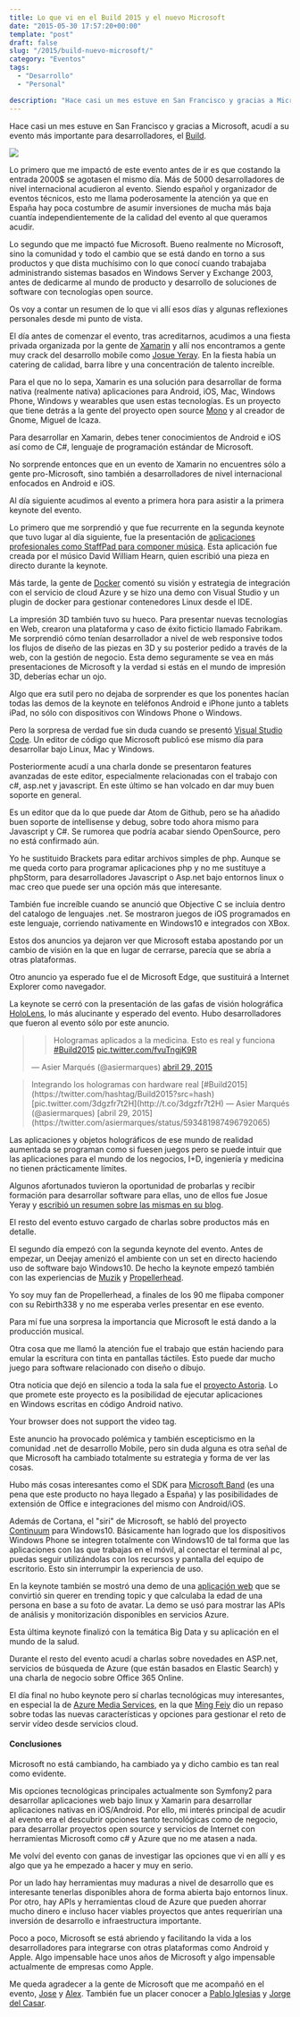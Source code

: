 ```yaml
---
title: Lo que vi en el Build 2015 y el nuevo Microsoft
date: "2015-05-30 17:57:20+00:00"
template: "post"
draft: false
slug: "/2015/build-nuevo-microsoft/"
category: "Eventos"
tags:
  - "Desarrollo"
  - "Personal"

description: "Hace casi un mes estuve en San Francisco y gracias a Microsoft, acudí a su evento más importante para desarrolladores, el Build"
---
```


Hace casi un mes estuve en San Francisco y gracias a Microsoft, acudí a su evento más importante para desarrolladores, el [Build](http://www.buildwindows.com/).

![](/media/11193070_503361936494064_1696561452_n.jpg)

Lo primero que me impactó de este evento antes de ir es que costando la entrada 2000$ se agotasen el mismo día. Más de 5000 desarrolladores de nivel internacional acudieron al evento. Siendo español y organizador de eventos técnicos, esto me llama poderosamente la atención ya que en España hay poca costumbre de asumir inversiones de mucha más baja cuantía independientemente de la calidad del evento al que queramos acudir.

Lo segundo que me impactó fue Microsoft. Bueno realmente no Microsoft, sino la comunidad y todo el cambio que se está dando en torno a sus productos y que dista muchísimo con lo que conocí cuando trabajaba administrando sistemas basados en Windows Server y Exchange 2003, antes de dedicarme al mundo de producto y desarrollo de soluciones de software con tecnologías open source.

Os voy a contar un resumen de lo que vi allí esos días y algunas reflexiones personales desde mi punto de vista.

El día antes de comenzar el evento, tras acreditarnos, acudimos a una fiesta privada organizada por la gente de [Xamarin](http://xamarin.com) y allí nos encontramos a gente muy crack del desarrollo mobile como [Josue Yeray](http://geeks.ms/blogs/jyeray/). En la fiesta había un catering de calidad, barra libre y una concentración de talento increíble.

Para el que no lo sepa, Xamarin es una solución para desarrollar de forma nativa (realmente nativa) aplicaciones para Android, iOS, Mac, Windows Phone, Windows y wearables que usen estas tecnologías. Es un proyecto que tiene detrás a la gente del proyecto open source [Mono](http://www.mono-project.com/) y al creador de Gnome, Miguel de Icaza.

Para desarrollar en Xamarin, debes tener conocimientos de Android e iOS así como de C#, lenguaje de programación estándar de Microsoft.

No sorprende entonces que en un evento de Xamarin no encuentres sólo a gente pro-Microsoft, sino también a desarrolladores de nivel internacional enfocados en Android e iOS.

Al día siguiente acudimos al evento a primera hora para asistir a la primera keynote del evento.

Lo primero que me sorprendió y que fue recurrente en la segunda keynote que tuvo lugar al día siguiente, fue la presentación de [aplicaciones profesionales como StaffPad para componer música](http://www.staffpad.net/). Esta aplicación fue creada por el músico David William Hearn, quien escribió una pieza en directo durante la keynote.

Más tarde, la gente de [Docker](https://www.docker.com/) comentó su visión y estrategia de integración con el servicio de cloud Azure y se hizo una demo con Visual Studio y un plugin de docker para gestionar contenedores Linux desde el IDE.

La impresión 3D también tuvo su hueco. Para presentar nuevas tecnologías en Web, crearon una plataforma y caso de éxito ficticio llamado Fabrikam. Me sorprendió cómo tenían desarrollador a nivel de web responsive todos los flujos de diseño de las piezas en 3D y su posterior pedido a través de la web, con la gestión de negocio. Esta demo seguramente se vea en más presentaciones de Microsoft y la verdad si estás en el mundo de impresión 3D, deberías echar un ojo.

Algo que era sutil pero no dejaba de sorprender es que los ponentes hacían todas las demos de la keynote en teléfonos Android e iPhone junto a tablets iPad, no sólo con dispositivos con Windows Phone o Windows.

Pero la sorpresa de verdad fue sin duda cuando se presentó [Visual Studio Code](https://code.visualstudio.com/). Un editor de código que Microsoft publicó ese mismo día para desarrollar bajo Linux, Mac y Windows.

Posteriormente acudí a una charla donde se presentaron features avanzadas de este editor, especialmente relacionadas con el trabajo con c#, asp.net y javascript. En este último se han volcado en dar muy buen soporte en general.

Es un editor que da lo que puede dar Atom de Github, pero se ha añadido buen soporte de intellisense y debug, sobre todo ahora mismo para Javascript y C#. Se rumorea que podría acabar siendo OpenSource, pero no está confirmado aún.

Yo he sustituido Brackets para editar archivos simples de php. Aunque se me queda corto para programar aplicaciones php y no me sustituye a phpStorm, para desarrolladores Javascript o Asp.net bajo entornos linux o mac creo que puede ser una opción más que interesante.

También fue increíble cuando se anunció que Objective C se incluía dentro del catalogo de lenguajes .net. Se mostraron juegos de iOS programados en este lenguaje, corriendo nativamente en Windows10 e integrados con XBox.

Estos dos anuncios ya dejaron ver que Microsoft estaba apostando por un cambio de visión en la que en lugar de cerrarse, parecía que se abría a otras plataformas.

Otro anuncio ya esperado fue el de Microsoft Edge, que sustituirá a Internet Explorer como navegador.

La keynote se cerró con la presentación de las gafas de visión holográfica [HoloLens](https://www.microsoft.com/microsoft-hololens/en-us), lo más alucinante y esperado del evento. Hubo desarrolladores que fueron al evento sólo por este anuncio.




<blockquote>

> 
> Hologramas aplicados a la medicina. Esto es real y funciona [#Build2015](https://twitter.com/hashtag/Build2015?src=hash) [pic.twitter.com/fvuTngjK9R](http://t.co/fvuTngjK9R)
> 
> 
— Asier Marqués (@asiermarques) [abril 29, 2015](https://twitter.com/asiermarques/status/593479650795507716)</blockquote>






<blockquote>
Integrando los hologramas con hardware real [#Build2015](https://twitter.com/hashtag/Build2015?src=hash) [pic.twitter.com/3dgzfr7t2H](http://t.co/3dgzfr7t2H) — Asier Marqués (@asiermarques) [abril 29, 2015](https://twitter.com/asiermarques/status/593481987496792065)
</blockquote>





Las aplicaciones y objetos holográficos de ese mundo de realidad aumentada se programan como si fuesen juegos pero se puede intuir que las aplicaciones para el mundo de los negocios, I+D, ingeniería y medicina no tienen prácticamente límites.

Algunos afortunados tuvieron la oportunidad de probarlas y recibir formación para desarrollar software para ellas, uno de ellos fue Josue Yeray y [escribió un resumen sobre las mismas en su blog](http://geeks.ms/blogs/jyeray/archive/2015/05/04/hololens-build-2015-holographic-academy.aspx).

El resto del evento estuvo cargado de charlas sobre productos más en detalle.

El segundo día empezó con la segunda keynote del evento. Antes de empezar, un Deejay amenizó el ambiente con un set en directo haciendo uso de software bajo Windows10. De hecho la keynote empezó también con las experiencias de [Muzik](http://www.muzikofficial.com/) y [Propellerhead](https://www.propellerheads.se/).

Yo soy muy fan de Propellerhead, a finales de los 90 me flipaba componer con su Rebirth338 y no me esperaba verles presentar en ese evento.

Para mí fue una sorpresa la importancia que Microsoft le está dando a la producción musical.

Otra cosa que me llamó la atención fue el trabajo que están haciendo para emular la escritura con tinta en pantallas táctiles. Esto puede dar mucho juego para software relacionado con diseño o dibujo.

Otra noticia que dejó en silencio a toda la sala fue el [proyecto Astoria](https://dev.windows.com/en-us/uwp-bridges/project-astoria). Lo que promete este proyecto es la posibilidad de ejecutar aplicaciones en Windows escritas en código Android nativo.


Your browser does not support the video tag.

Este anuncio ha provocado polémica y también escepticismo en la comunidad .net de desarrollo Mobile, pero sin duda alguna es otra señal de que Microsoft ha cambiado totalmente su estrategia y forma de ver las cosas.

Hubo más cosas interesantes como el SDK para [Microsoft Band](https://www.microsoft.com/Microsoft-Band/en-us) (es una pena que este producto no haya llegado a España) y las posibilidades de extensión de Office e integraciones del mismo con Android/iOS.

Además de Cortana, el "siri" de Microsoft, se habló del proyecto [Continuum](http://www.theverge.com/2015/5/6/8560195/microsoft-continuum-for-phones-windows-10) para Windows10. Básicamente han logrado que los dispositivos Windows Phone se integren totalmente con Windows10 de tal forma que las aplicaciones con las que trabajas en el móvil, al conectar el terminal al pc, puedas seguir utilizándolas con los recursos y pantalla del equipo de escritorio. Esto sin interrumpir la experiencia de uso.

En la keynote también se mostró una demo de una [aplicación web](http://how-old.net/) que se convirtió sin querer en trending topic y que calculaba la edad de una persona en base a su foto de avatar. La demo se usó para mostrar las APIs de análisis y monitorización disponibles en servicios Azure.

Esta última keynote finalizó con la temática Big Data y su aplicación en el mundo de la salud.

Durante el resto del evento acudí a charlas sobre novedades en ASP.net, servicios de búsqueda de Azure (que están basados en Elastic Search) y una charla de negocio sobre Office 365 Online.

El día final no hubo keynote pero sí charlas tecnológicas muy interesantes, en especial la de [Azure Media Services](http://azure.microsoft.com/es-es/services/media-services/), en la que [Ming Feiy](https://twitter.com/mingfeiy) dio un repaso sobre todas las nuevas características y opciones para gestionar el reto de servir vídeo desde servicios cloud.


#### Conclusiones


Microsoft no está cambiando, ha cambiado ya y dicho cambio es tan real como evidente.

Mis opciones tecnológicas principales actualmente son Symfony2 para desarrollar aplicaciones web bajo linux y Xamarin para desarrollar aplicaciones nativas en iOS/Android. Por ello, mi interés principal de acudir al evento era el descubrir opciones tanto tecnológicas como de negocio, para desarrollar proyectos open source y servicios de Internet con herramientas Microsoft como c# y Azure que no me atasen a nada.

Me volví del evento con ganas de investigar las opciones que vi en allí y es algo que ya he empezado a hacer y muy en serio.

Por un lado hay herramientas muy maduras a nivel de desarrollo que es interesante tenerlas disponibles ahora de forma abierta bajo entornos linux. Por otro, hay APIs y herramientas cloud de Azure que pueden ahorrar mucho dinero e incluso hacer viables proyectos que antes requerirían una inversión de desarrollo e infraestructura importante.

Poco a poco, Microsoft se está abriendo y facilitando la vida a los desarrolladores para integrarse con otras plataformas como Android y Apple. Algo impensable hace unos años de Microsoft y algo impensable actualmente de empresas como Apple.

Me queda agradecer a la gente de Microsoft que me acompañó en el evento, [Jose](https://twitter.com/wasat) y [Alex](https://twitter.com/alejacma). También fue un placer conocer a [Pablo Iglesias](https://twitter.com/PYDotCom) y [Jorge del Casar](https://twitter.com/JorgeCasar).





